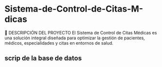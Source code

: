 # Sistema-de-Control-de-Citas-M-dicas

📌 DESCRIPCIÓN DEL PROYECTO El Sistema de Control de Citas Médicas es una solución integral diseñada para optimizar la gestión de pacientes, médicos, especialidades y citas en entornos de salud.

## scrip de la base de datos 